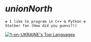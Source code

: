 # *unionNorth*
    ☢️ I like to program in C++ & Python ☢️                             
    Stalker fan (How did you guess?!)                                
[![1-on-UKRAINE's Top Languages](https://github-readme-stats.vercel.app/api/top-langs/?username=Vasika-uso&layout=compact&theme=dark)](https://github.com/Vasika-uso/github-readme-stats)     

